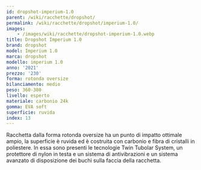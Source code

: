 ```yaml
---
id: dropshot-imperium-1.0
parent: /wiki/racchette/dropshot/
permalink: /wiki/racchette/dropshot/imperium-1.0/
images:
    - /images/wiki/racchette/dropshot-imperium-1.0.webp
title: Dropshot Imperium 1.0
brand: dropshot
model: Imperium 1.0
marca: dropshot
modello: imperium 1.0
anno: '2021'
prezzo: '230'
forma: rotonda oversize
bilanciamento: medio
peso: 360-380
livello: esperto
materiale: carbonio 24k
gomma: EVA soft
superficie: ruvida
index: 13
---
```

Racchetta dalla forma rotonda oversize ha un punto di impatto ottimale ampio, la superficie è ruvida ed è costruita con carbonio e fibra di cristalli in poliestere. In essa sono presenti le tecnologie Twin Tubolar System, un protettore di nylon in testa e un sistema di antivibrazioni e un sistema avanzato di disposizione dei buchi sulla faccia della racchetta.